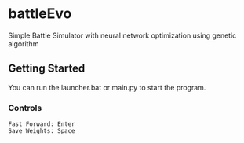 # battleEvo

Simple Battle Simulator with neural network optimization using genetic algorithm

## Getting Started

You can run the launcher.bat or main.py to start the program.

### Controls

```
Fast Forward: Enter
Save Weights: Space
```